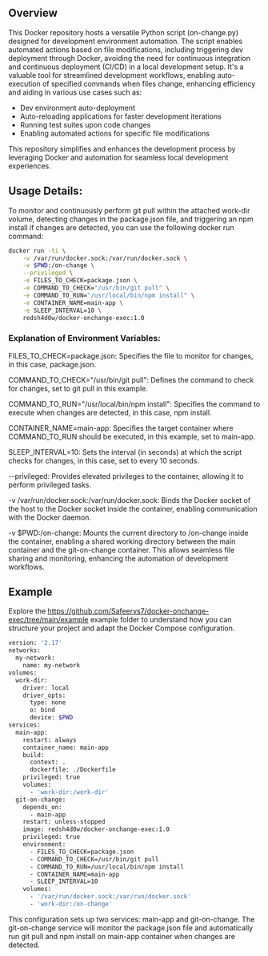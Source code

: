 ## Overview
This Docker repository hosts a versatile Python script (on-change.py) designed for development environment automation. The script enables automated actions based on file modifications, including triggering dev deployment through Docker, avoiding the need for continuous integration and continuous deployment (CI/CD) in a local development setup. It's a valuable tool for streamlined development workflows, enabling auto-execution of specified commands when files change, enhancing efficiency and aiding in various use cases such as:

- Dev environment auto-deployment
- Auto-reloading applications for faster development iterations
- Running test suites upon code changes
- Enabling automated actions for specific file modifications

This repository simplifies and enhances the development process by leveraging Docker and automation for seamless local development experiences.

## Usage Details:
To monitor and continuously perform git pull within the attached work-dir volume, detecting changes in the package.json file, and triggering an npm install if changes are detected, you can use the following docker run command:

```bash
docker run -ti \
    -v /var/run/docker.sock:/var/run/docker.sock \
    -v $PWD:/on-change \
    --privileged \
    -e FILES_TO_CHECK=package.json \
    -e COMMAND_TO_CHECK="/usr/bin/git pull" \
    -e COMMAND_TO_RUN="/usr/local/bin/npm install" \
    -e CONTAINER_NAME=main-app \
    -e SLEEP_INTERVAL=10 \
    redsh4d0w/docker-onchange-exec:1.0
```
### Explanation of Environment Variables:

FILES_TO_CHECK=package.json: Specifies the file to monitor for changes, in this case, package.json.

COMMAND_TO_CHECK="/usr/bin/git pull": Defines the command to check for changes, set to git pull in this example.

COMMAND_TO_RUN="/usr/local/bin/npm install": Specifies the command to execute when changes are detected, in this case, npm install.

CONTAINER_NAME=main-app: Specifies the target container where COMMAND_TO_RUN should be executed, in this example, set to main-app.

SLEEP_INTERVAL=10: Sets the interval (in seconds) at which the script checks for changes, in this case, set to every 10 seconds.

--privileged: Provides elevated privileges to the container, allowing it to perform privileged tasks.

-v /var/run/docker.sock:/var/run/docker.sock: Binds the Docker socket of the host to the Docker socket inside the container, enabling communication with the Docker daemon.

-v $PWD:/on-change: Mounts the current directory to /on-change inside the container, enabling a shared working directory between the main container and the git-on-change container. This allows seamless file sharing and monitoring, enhancing the automation of development workflows.

## Example
Explore the https://github.com/Safeervs7/docker-onchange-exec/tree/main/example example folder to understand how you can structure your project and adapt the Docker Compose configuration.

```bash
version: '2.17'
networks:
  my-network:
    name: my-network
volumes:
  work-dir:
    driver: local
    driver_opts:
      type: none
      o: bind
      device: $PWD
services:
  main-app:
    restart: always
    container_name: main-app
    build:
      context: .
      dockerfile: ./Dockerfile
    privileged: true
    volumes:
      - 'work-dir:/work-dir'
  git-on-change:
    depends_on:
      - main-app
    restart: unless-stopped
    image: redsh4d0w/docker-onchange-exec:1.0
    privileged: true
    environment:
      - FILES_TO_CHECK=package.json
      - COMMAND_TO_CHECK=/usr/bin/git pull
      - COMMAND_TO_RUN=/usr/local/bin/npm install
      - CONTAINER_NAME=main-app
      - SLEEP_INTERVAL=10
    volumes:
      - '/var/run/docker.sock:/var/run/docker.sock'
      - 'work-dir:/on-change'
```

This configuration sets up two services: main-app and git-on-change. The git-on-change service will monitor the package.json file and automatically run git pull and npm install on main-app container when changes are detected.
